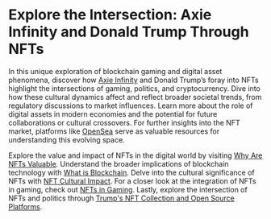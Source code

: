 # Explore the Intersection: Axie Infinity and Donald Trump Through NFTs

In this unique exploration of blockchain gaming and digital asset phenomena, discover how [Axie Infinity](https://axieinfinity.com/) and Donald Trump’s foray into NFTs highlight the intersections of gaming, politics, and cryptocurrency. Dive into how these cultural dynamics affect and reflect broader societal trends, from regulatory discussions to market influences. Learn more about the role of digital assets in modern economies and the potential for future collaborations or cultural crossovers. For further insights into the NFT market, platforms like [OpenSea](https://opensea.io/) serve as valuable resources for understanding this evolving space.

Explore the value and impact of NFTs in the digital world by visiting [Why Are NFTs Valuable](https://www.license-token.com/wiki/why-are-nf-ts-valuable). Understand the broader implications of blockchain technology with [What is Blockchain](https://www.license-token.com/wiki/what-is-blockchain). Delve into the cultural significance of NFTs with [NFT Cultural Impact](https://www.license-token.com/wiki/nft-cultural-impact). For a closer look at the integration of NFTs in gaming, check out [NFTs in Gaming](https://www.license-token.com/wiki/nf-ts-in-gaming). Lastly, explore the intersection of NFTs and politics through [Trump's NFT Collection and Open Source Platforms](https://www.license-token.com/wiki/trump-s-nft-collection-and-open-source-platforms).